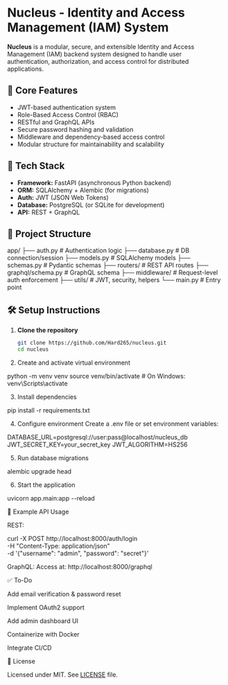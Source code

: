 # Nucleus - Identity and Access Management (IAM) System

**Nucleus** is a modular, secure, and extensible Identity and Access Management (IAM) backend system designed to handle user authentication, authorization, and access control for distributed applications.

## 🔐 Core Features

- JWT-based authentication system
- Role-Based Access Control (RBAC)
- RESTful and GraphQL APIs
- Secure password hashing and validation
- Middleware and dependency-based access control
- Modular structure for maintainability and scalability

## 🚀 Tech Stack

- **Framework:** FastAPI (asynchronous Python backend)
- **ORM:** SQLAlchemy + Alembic (for migrations)
- **Auth:** JWT (JSON Web Tokens)
- **Database:** PostgreSQL (or SQLite for development)
- **API:** REST + GraphQL

## 📁 Project Structure

app/ ├── auth.py                # Authentication logic ├── database.py            # DB connection/session ├── models.py              # SQLAlchemy models ├── schemas.py             # Pydantic schemas ├── routers/               # REST API routes ├── graphql/schema.py      # GraphQL schema ├── middleware/            # Request-level auth enforcement ├── utils/                 # JWT, security, helpers └── main.py                # Entry point

## 🛠️ Setup Instructions

1. **Clone the repository**
   ```bash
   git clone https://github.com/Hard265/nucleus.git
   cd nucleus

2. Create and activate virtual environment

python -m venv venv
source venv/bin/activate  # On Windows: venv\Scripts\activate


3. Install dependencies

pip install -r requirements.txt


4. Configure environment Create a .env file or set environment variables:

DATABASE_URL=postgresql://user:pass@localhost/nucleus_db
JWT_SECRET_KEY=your_secret_key
JWT_ALGORITHM=HS256


5. Run database migrations

alembic upgrade head


6. Start the application

uvicorn app.main:app --reload



🧪 Example API Usage

REST:

curl -X POST http://localhost:8000/auth/login \
  -H "Content-Type: application/json" \
  -d '{"username": "admin", "password": "secret"}'

GraphQL: Access at: http://localhost:8000/graphql


✅ To-Do

Add email verification & password reset

Implement OAuth2 support

Add admin dashboard UI

Containerize with Docker

Integrate CI/CD


📄 License

Licensed under MIT. See <a href="./LICENSE">LICENSE</a> file.
